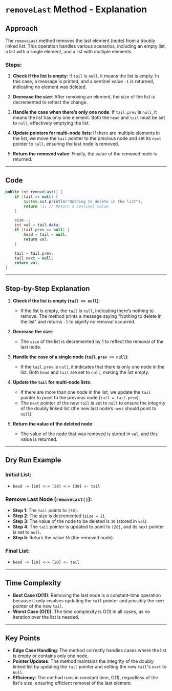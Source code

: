 

# `removeLast` Method - Explanation

## Approach

The `removeLast` method removes the last element (node) from a doubly linked list. This operation handles various scenarios, including an empty list, a list with a single element, and a list with multiple elements.

### Steps:
1. **Check if the list is empty**: If `tail` is `null`, it means the list is empty. In this case, a message is printed, and a sentinel value `-1` is returned, indicating no element was deleted.

2. **Decrease the size**: After removing an element, the size of the list is decremented to reflect the change.

3. **Handle the case when there’s only one node**: If `tail.prev` is `null`, it means the list has only one element. Both the `head` and `tail` must be set to `null`, effectively emptying the list.

4. **Update pointers for multi-node lists**: If there are multiple elements in the list, we move the `tail` pointer to the previous node and set its `next` pointer to `null`, ensuring the last node is removed.

5. **Return the removed value**: Finally, the value of the removed node is returned.

---

## Code

```java
public int removeLast() {
    if (tail == null) {
        System.out.println("Nothing to delete in the list");
        return -1; // Return a sentinel value
    }

    size--;
    int val = tail.data;
    if (tail.prev == null) {
        head = tail = null;
        return val;
    }

    tail = tail.prev;
    tail.next = null;
    return val;
}
```

---

## Step-by-Step Explanation

1. **Check if the list is empty (`tail == null`)**:
   - If the list is empty, the `tail` is `null`, indicating there’s nothing to remove. The method prints a message saying "Nothing to delete in the list" and returns `-1` to signify no removal occurred.

2. **Decrease the size**:
   - The `size` of the list is decremented by 1 to reflect the removal of the last node.

3. **Handle the case of a single node (`tail.prev == null`)**:
   - If the `tail.prev` is `null`, it indicates that there is only one node in the list. Both `head` and `tail` are set to `null`, making the list empty.

4. **Update the `tail` for multi-node lists**:
   - If there are more than one node in the list, we update the `tail` pointer to point to the previous node (`tail = tail.prev`).
   - The `next` pointer of the new `tail` is set to `null` to ensure the integrity of the doubly linked list (the new last node’s `next` should point to `null`).

5. **Return the value of the deleted node**:
   - The value of the node that was removed is stored in `val`, and this value is returned.

---

## Dry Run Example

### Initial List:
- `head -> [10] <-> [20] <-> [30] <- tail`

### Remove Last Node (`removeLast()`):

- **Step 1**: The `tail` points to `[30]`.
- **Step 2**: The size is decremented (`size = 2`).
- **Step 3**: The value of the node to be deleted is `30` (stored in `val`).
- **Step 4**: The `tail` pointer is updated to point to `[20]`, and its `next` pointer is set to `null`.
- **Step 5**: Return the value `30` (the removed node).

### Final List:
- `head -> [10] <-> [20] <- tail`

---

## Time Complexity

- **Best Case (O(1))**: Removing the last node is a constant-time operation because it only involves updating the `tail` pointer and possibly the `next` pointer of the new `tail`.
- **Worst Case (O(1))**: The time complexity is O(1) in all cases, as no iteration over the list is needed.

---

## Key Points

- **Edge Case Handling**: The method correctly handles cases where the list is empty or contains only one node.
- **Pointer Updates**: The method maintains the integrity of the doubly linked list by updating the `tail` pointer and setting the new `tail`'s `next` to `null`.
- **Efficiency**: The method runs in constant time, O(1), regardless of the list's size, ensuring efficient removal of the last element.